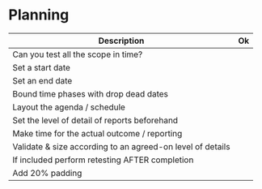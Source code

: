 # Planning

| Description                                                             | Ok |
| ----------------------------------------------------------------------- | -- |
| Can you test all the scope in time? | |
| Set a start date | |
| Set an end date | |
| Bound time phases with drop dead dates | |
| Layout the agenda / schedule | |
| Set the level of detail of reports beforehand | |
| Make time for the actual outcome / reporting | |
| Validate & size according to an agreed-on level of details | |
| If included perform retesting AFTER completion | |
| Add 20% padding | |
